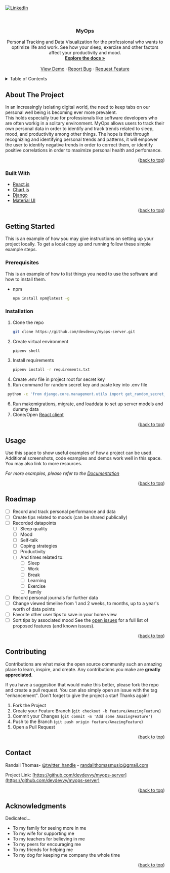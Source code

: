 <div id="top"></div>

<!-- PROJECT SHIELDS -->
<!--
*** I'm using markdown "reference style" links for readability.
*** Reference links are enclosed in brackets [ ] instead of parentheses ( ).
*** See the bottom of this document for the declaration of the reference variables
*** for contributors-url, forks-url, etc. This is an optional, concise syntax you may use.
*** https://www.markdownguide.org/basic-syntax/#reference-style-links
-->

[![LinkedIn][linkedin-shield]][linkedin-url]



<!-- PROJECT LOGO -->
<br />
<div align="center">
<!--   <a href="https://github.com/devdevvy/repo_name">
    <img src="images/logo.png" alt="Logo" width="80" height="80">
  </a> -->

<h3 align="center">MyOps</h3>

  <p align="center">
    Personal Tracking and Data Visualization for the professional who wants to optimize life and work. See how your sleep, exercise and other factors affect your productivity and mood.
    <br />
    <a href="https://github.com/devdevvy/repo_name"><strong>Explore the docs »</strong></a>
    <br />
    <br />
    <a href="https://github.com/devdevvy/repo_name">View Demo</a>
    ·
    <a href="https://github.com/devdevvy/repo_name/issues">Report Bug</a>
    ·
    <a href="https://github.com/devdevvy/repo_name/issues">Request Feature</a>
  </p>
</div>



<!-- TABLE OF CONTENTS -->
<details>
  <summary>Table of Contents</summary>
  <ol>
    <li>
      <a href="#about-the-project">About The Project</a>
      <ul>
        <li><a href="#built-with">Built With</a></li>
      </ul>
    </li>
    <li>
      <a href="#getting-started">Getting Started</a>
      <ul>
        <li><a href="#prerequisites">Prerequisites</a></li>
        <li><a href="#installation">Installation</a></li>
      </ul>
    </li>
    <li><a href="#usage">Usage</a></li>
    <li><a href="#roadmap">Roadmap</a></li>
    <li><a href="#contributing">Contributing</a></li>
    <li><a href="#license">License</a></li>
    <li><a href="#contact">Contact</a></li>
    <li><a href="#acknowledgments">Acknowledgments</a></li>
  </ol>
</details>



<!-- ABOUT THE PROJECT -->
## About The Project

<!-- [![Product Name Screen Shot][product-screenshot]](https://example.com) -->

   In an increasingly isolating digital world, the need to keep tabs on our personal well being is becoming ever more prevalent. 
    <br/>
    This holds especially true for professionals like software developers who are often workig in a solitary environment. 
    MyOps allows users to track their own personal data in order to identify and track trends related to sleep, mood, and productivity among other things. 
    The hope is that through recognizing and identifying personal trends and patterns, 
    it will empower the user to identify negative trends in order to correct them, 
    or identify positive correlations in order to maximize personal health and perfomance. 
<p align="right">(<a href="#top">back to top</a>)</p>



### Built With

* [React.js](https://reactjs.org/)
* [Chart.js](https://www.chartjs.org/)
* [Django](https://www.djangoproject.com/)
* [Material UI](https://mui.com/)


<p align="right">(<a href="#top">back to top</a>)</p>



<!-- GETTING STARTED -->
## Getting Started

This is an example of how you may give instructions on setting up your project locally.
To get a local copy up and running follow these simple example steps.

### Prerequisites

This is an example of how to list things you need to use the software and how to install them.
* npm
  ```sh
  npm install npm@latest -g
  ```

### Installation

1. Clone the repo
   ```sh
   git clone https://github.com/devdevvy/myops-server.git
   ```
2. Create virtual environment
   ```sh
   pipenv shell
   ```
3. Install requirements
   ```sh
   pipenv install -r requirements.txt
   ```
4. Create .env file in project root for secret key 
5. Run command for random secret key and paste key into .env file
  ```sh
   python -c 'from django.core.management.utils import get_random_secret_key; print(get_random_secret_key())'
   ```
6. Run makemigrations, migrate, and loaddata to set up server models and dummy data
7. Clone/Open [React client](github.com/devdevvy/myops-client)

<p align="right">(<a href="#top">back to top</a>)</p>



<!-- USAGE EXAMPLES -->
## Usage

Use this space to show useful examples of how a project can be used. Additional screenshots, code examples and demos work well in this space. You may also link to more resources.

_For more examples, please refer to the [Documentation](https://example.com)_

<p align="right">(<a href="#top">back to top</a>)</p>



<!-- ROADMAP -->
## Roadmap

- [ ] Record and track personal performance and data
- [ ] Create tips related to moods (can be shared publically)
- [ ] Recorded datapoints
    - [ ] Sleep quality
    - [ ] Mood
    - [ ] Self-talk
    - [ ] Coping strategies
    - [ ] Productivity
    - [ ] And times related to:
        - [ ] Sleep
        - [ ] Work
        - [ ] Break
        - [ ] Learning
        - [ ] Exercise
        - [ ] Family
- [ ] Record personal journals for further data
- [ ] Change viewed timeline from 1 and 2 weeks, to months, up to a year's worth of data points
- [ ] Favorite other user tips to save in your home view
- [ ] Sort tips by associated mood
See the [open issues](https://github.com/devdevvy/myops-server/issues) for a full list of proposed features (and known issues).

<p align="right">(<a href="#top">back to top</a>)</p>



<!-- CONTRIBUTING -->
## Contributing

Contributions are what make the open source community such an amazing place to learn, inspire, and create. Any contributions you make are **greatly appreciated**.

If you have a suggestion that would make this better, please fork the repo and create a pull request. You can also simply open an issue with the tag "enhancement".
Don't forget to give the project a star! Thanks again!

1. Fork the Project
2. Create your Feature Branch (`git checkout -b feature/AmazingFeature`)
3. Commit your Changes (`git commit -m 'Add some AmazingFeature'`)
4. Push to the Branch (`git push origin feature/AmazingFeature`)
5. Open a Pull Request

<p align="right">(<a href="#top">back to top</a>)</p>



<!-- CONTACT -->
## Contact

Randall Thomas- [@twitter_handle](https://twitter.com/twitter_handle) - randallthomasmusic@gmail.com

Project Link: [https://github.com/devdevvy/myops-server](https://github.com/devdevvy/myops-server)

<p align="right">(<a href="#top">back to top</a>)</p>



<!-- ACKNOWLEDGMENTS -->
## Acknowledgments
Dedicated...
* To my family for seeing more in me
* To my wife for supporting me
* To my teachers for believing in me
* To my peers for encouraging me
* To my friends for helping me
* To my dog for keeping me company the whole time


<p align="right">(<a href="#top">back to top</a>)</p>



<!-- MARKDOWN LINKS & IMAGES -->
<!-- https://www.markdownguide.org/basic-syntax/#reference-style-links -->
[contributors-shield]: https://img.shields.io/github/contributors/devdevvy/myops-server.svg?style=for-the-badge
[contributors-url]: https://github.com/devdevvy/myops-server/graphs/contributors
[forks-shield]: https://img.shields.io/github/forks/devdevvy/myops-server.svg?style=for-the-badge
[forks-url]: https://github.com/devdevvy/myops-server/network/members
[stars-shield]: https://img.shields.io/github/stars/devdevvy/myops-server.svg?style=for-the-badge
[stars-url]: https://github.com/devdevvy/myops-server/stargazers
[issues-shield]: https://img.shields.io/github/issues/devdevvy/myops-server.svg?style=for-the-badge
[issues-url]: https://github.com/devdevvy/myops-server/issues
[license-shield]: https://img.shields.io/github/license/devdevvy/myops-server.svg?style=for-the-badge
[license-url]: https://github.com/devdevvy/myops-server/blob/master/LICENSE.txt
[linkedin-shield]: https://img.shields.io/badge/-LinkedIn-black.svg?style=for-the-badge&logo=linkedin&colorB=555
[linkedin-url]: https://linkedin.com/in/randall-thomas-music
[product-screenshot]: images/screenshot.png
